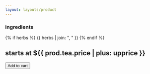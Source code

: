 ```yaml
---
layout: layouts/product
---
```

### ingredients
{% if herbs %}
  {{ herbs | join: ", " }}
{% endif %}

## starts at ${{ prod.tea.price | plus: upprice }}
<button class="snipcart-add-item btn"
  data-item-id="{{ sku }}"
  data-item-price="{{ prod.tea.price | plus: upprice }}"
  data-item-weight="{{ prod.tea.weight }}"
  data-item-url="{{ settings.site_url }}{{ prod.tea.url}}{{ url }}"
  data-item-description="{{ short }}"
  data-item-image="/assets/img/prod/{{ img.thumb }}"
  data-item-name="{{ title }}"
  data-item-custom2-name="Sizes"
  data-item-custom2-options="{{ prod.tea.vars }}">
  Add to cart
</button>
